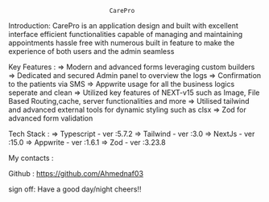                                 CarePro
                            
Introduction:
CarePro is an application design and built with excellent interface
efficient functionalities capable of managing and maintaining appointments 
hassle free with numerous built in feature to make the experience of both users and the admin seamless 

Key Features :
    => Modern and advanced forms leveraging custom builders 
    => Dedicated and secured Admin panel to overview the logs 
    => Confirmation to the patients via SMS
    => Appwrite usage for all the business logics seperate and clean 
    => Utilized key features of NEXT-v15 such as Image, File Based Routing,cache, server functionalities and more
    => Utilised tailwind and advanced external tools for dynamic styling such as clsx
    => Zod for advanced form validation 

Tech Stack :
    => Typescript - ver :5.7.2
    => Tailwind   - ver :3.0
    => NextJs     - ver :15.0
    => Appwrite   - ver :1.6.1
    => Zod        - ver :3.23.8

My contacts :

Github : https://github.com/Ahmednaf03

sign off: 
Have a good day/night cheers!! 